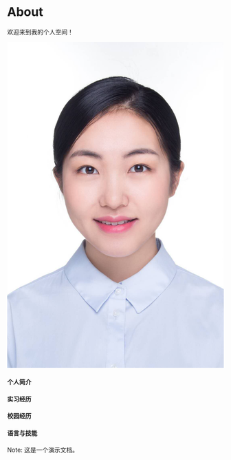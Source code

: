 # About

欢迎来到我的个人空间！

**![](images\照片.jpg)**

#### 个人简介



#### 实习经历



#### 校园经历



#### 语言与技能







Note: 这是一个演示文档。
